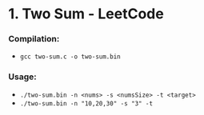 # 1. Two Sum - LeetCode

### Compilation:
- `gcc two-sum.c -o two-sum.bin`

### Usage:
- `./two-sum.bin -n <nums> -s <numsSize> -t <target>`
- `./two-sum.bin -n "10,20,30" -s "3" -t`
